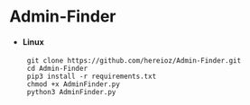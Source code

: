 # Admin-Finder

* #### Linux
       git clone https://github.com/hereioz/Admin-Finder.git
       cd Admin-Finder
       pip3 install -r requirements.txt
       chmod +x AdminFinder.py
       python3 AdminFinder.py
